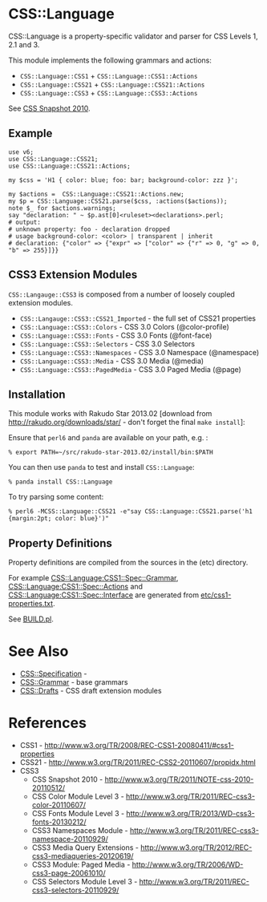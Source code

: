 CSS::Language
=============

CSS::Language is a property-specific validator and parser for CSS Levels 1, 2.1 and  3.

This module implements the following grammars and actions:

- `CSS::Language::CSS1` + `CSS::Language::CSS1::Actions`
- `CSS::Language::CSS21` + `CSS::Language::CSS21::Actions`
- `CSS::Language::CSS3` + `CSS::Language::CSS3::Actions`

See [CSS Snapshot 2010](http://www.w3.org/TR/2011/NOTE-css-2010-20110512/).

Example
-------

    use v6;
    use CSS::Language::CSS21;
    use CSS::Language::CSS21::Actions;

    my $css = 'H1 { color: blue; foo: bar; background-color: zzz }';

    my $actions =  CSS::Language::CSS21::Actions.new;
    my $p = CSS::Language::CSS21.parse($css, :actions($actions));
    note $_ for $actions.warnings;
    say "declaration: " ~ $p.ast[0]<ruleset><declarations>.perl;
    # output:
    # unknown property: foo - declaration dropped
    # usage background-color: <color> | transparent | inherit
    # declaration: {"color" => {"expr" => ["color" => {"r" => 0, "g" => 0, "b" => 255}]}}

CSS3 Extension Modules
----------------------
`CSS::Langauge::CSS3` is composed from a number of loosely coupled extension modules.

- `CSS::Langauge::CSS3::CSS21_Imported` - the full set of CSS21 properties
- `CSS::Language::CSS3::Colors`     - CSS 3.0 Colors (@color-profile)
- `CSS::Language::CSS3::Fonts`      - CSS 3.0 Fonts (@font-face)
- `CSS::Language::CSS3::Selectors`  - CSS 3.0 Selectors
- `CSS::Language::CSS3::Namespaces` - CSS 3.0 Namespace (@namespace)
- `CSS::Language::CSS3::Media`      - CSS 3.0 Media (@media)
- `CSS::Language::CSS3::PagedMedia` - CSS 3.0 Paged Media (@page)

Installation
------------
This module works with Rakudo Star 2013.02 [download from http://rakudo.org/downloads/star/ - don't forget the final `make install`]:

Ensure that `perl6` and `panda` are available on your path, e.g. :

    % export PATH=~/src/rakudo-star-2013.02/install/bin:$PATH

You can then use `panda` to test and install `CSS::Language`:

    % panda install CSS::Language

To try parsing some content:

    % perl6 -MCSS::Language::CSS21 -e"say CSS::Language::CSS21.parse('h1 {margin:2pt; color: blue}')"

Property Definitions
--------------------
Property definitions are compiled from the sources in the (etc) directory.

For example [CSS::Language:CSS1::Spec::Grammar](lib/CSS/Language/CSS1/Spec/Grammar.pm), [CSS::Language:CSS1::Spec::Actions](lib/CSS/Language/CSS1/Spec/Actions.pm) and [CSS::Language:CSS1::Spec::Interface](lib/CSS/Language/CSS1/Spec/Interface.pm) are generated from [etc/css1-properties.txt](etc/css1-properties.txt).

See [BUILD.pl](BUILD.pl).

See Also
========
- [CSS::Specification](https://github.com/p6-css/perl6-CSS-Specification) - 
- [CSS::Grammar](https://github.com/p6-css/perl6-CSS-Grammar) - base grammars
- [CSS::Drafts](https://github.com/p6-css/perl6-CSS-Drafts) - CSS draft extension modules

References
==========
- CSS1 - http://www.w3.org/TR/2008/REC-CSS1-20080411/#css1-properties
- CSS21 - http://www.w3.org/TR/2011/REC-CSS2-20110607/propidx.html
- CSS3
  - CSS Snapshot 2010 - http://www.w3.org/TR/2011/NOTE-css-2010-20110512/
  - CSS Color Module Level 3 - http://www.w3.org/TR/2011/REC-css3-color-20110607/
  - CSS Fonts Module Level 3 - http://www.w3.org/TR/2013/WD-css3-fonts-20130212/
  - CSS3 Namespaces Module - http://www.w3.org/TR/2011/REC-css3-namespace-20110929/
  - CSS3 Media Query Extensions - http://www.w3.org/TR/2012/REC-css3-mediaqueries-20120619/
  - CSS3 Module: Paged Media - http://www.w3.org/TR/2006/WD-css3-page-20061010/
  - CSS Selectors Module Level 3 - http://www.w3.org/TR/2011/REC-css3-selectors-20110929/


